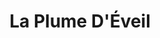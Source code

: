 ---
title: "La Plume D'Éveil"
description: "Achieve your goals with more speed, ease and pleasure by partnering with a professional like Sebastian Assaf."

cta_link: '#'
cta_text: Book a call

heading1: Revive. Restore. Reclaim.
subheading1: Discover the real you.
subhaeding2: Physical, emotional, spiritual - human beings, adults and children alike, are whole creatures, and pain or trauma in one area affects all the rest. Find physical relaxation, emotional stability, and peace of mind through energy work and massage. Step away from the stresses of life, decompress, and find a positive new perspective on your life. 

about_heading: About
about_bio: "Vicky's mission is to help people of all ages discover their own rest and renewal. She knows what it's like to feel defeated, hopeless, depleted, but she's here to tell you that you can get out it. Life is full of difficult paths and it's essential to share the experience with others - because even in a wordless connection, you can find restoration and the ability to heal.<br><br>Her journey began after the birth of her second child and the onset of deep depression. After a long dark struggle, she decided medication and a psychologist weren't going to give her the answers and results she needed.The discovery of numerology and reiki offered her a path of light on her journey. Finally she had the tools she needed to rediscover her purpose and heal on all levels.<br><br>Reiki and all other energy work is what makes Vicky passionate about life. It helps her become centered, grounded and live in pure connection with the universal energy. Vicky has been practicing energy work for 5 years and is currently pursuing training in the Essenian and Egyptian Therapies.<br><br> Numerology answered all her questions: why am I the way I am? Why did I have to go through what I did? It offered her the missing puzzle piece to feel complete; it helped her accept herself and truly understand herself.<br><br>"

numerology_heading: Numerology
numerology_desc: "Why are you living this life? What is your mission? Why do you feel like are not achieving your goals? Are you attracting abundance, joy and prosperity into your life? Numerology can help you find the answers to the big questions. Book a reading to help you find clarity, understanding, and peace of mind. <br><br>
Choose between in person or recorded session."

reiki_heading: Reiki Sessions
reiki_desc: "If you're looking for stress relief, then an in-person reiki session is just the thing for you. When you're so stressed and focused on getting work done all the time, it's a real struggle to truly disconnect and find a moment for yourself. Reconnect on a physical, emotional, and spiritual level with the help of drums, incense, candles, and essential oils for holistic help and pain relief. <br><br>Book an appointment for a 75 minute relaxation session personalized to your needs."

massage_heading: Metamorphic Massage
massage_desc: Relax with a 90-minute energy session with a unique twist. You'll enjoy a special 15-minute foot spa (with bath salts from a local essential oil company) followed by a hands and head massage. The session focuses on finding spiritual energy and concludes with an oracle card reading. 

access_heading: Access Bar
access_desc: It's easy to program your mind with negative thought patterns because of a hurtful encounter or discouraging words. This 45-50 minute energy session focuses on removing harmful thought blockages through fingertip acupuncture and touchpoints on the head. Reprogram your mind to be the person who you want to be. 

contact_heading: Let's connect
contact_desc: "Connect with me. Tell me your story. What do you need and how can I help?<br><br>
Interested in a mixture of sessions? Inter-combine any session and receive a special rebate.<br><br>Book an Appointment today."
---